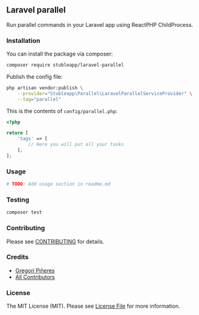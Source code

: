 ## Laravel parallel

Run parallel commands in your Laravel app using ReactPHP ChildProcess.

### Installation

You can install the package via composer:

```bash
composer require stubleapp/laravel-parallel
```

Publish the config file:

```bash
php artisan vendor:publish \
    --provider="Stubleapp\Parallel\LaravelParallelServiceProvider" \
    --tag="parallel"
```

This is the contents of `config/parallel.php`:

```php
<?php

return [
    'tags' => [
        // Here you will put all your tasks
    ],
];
```

### Usage

```bash
# TODO: Add usage section in readme.md
```

### Testing

```bash
composer test
```

### Contributing

Please see [CONTRIBUTING](.github/CONTRIBUTING.md) for details.

### Credits

- [Gregori Piñeres](https://github.com/gregorip02)
- [All Contributors](../../contributors)

### License

The MIT License (MIT). Please see [License File](license.md) for more information.
